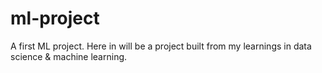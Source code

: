 # ml-project
A first ML project. Here in will be a project built from my learnings in data science &amp; machine learning.
